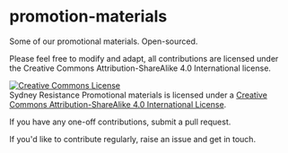 # promotion-materials

Some of our promotional materials. Open-sourced.

Please feel free to modify and adapt, all contributions are licensed under the Creative Commons Attribution-ShareAlike 4.0 International license.

<a rel="license" href="http://creativecommons.org/licenses/by-sa/4.0/"><img alt="Creative Commons License" style="border-width:0" src="https://i.creativecommons.org/l/by-sa/4.0/80x15.png" /></a><br /><span xmlns:dct="http://purl.org/dc/terms/" property="dct:title">Sydney Resistance Promotional materials</span> is licensed under a <a rel="license" href="http://creativecommons.org/licenses/by-sa/4.0/">Creative Commons Attribution-ShareAlike 4.0 International License</a>.

If you have any one-off contributions, submit a pull request.

If you'd like to contribute regularly, raise an issue and get in touch.
